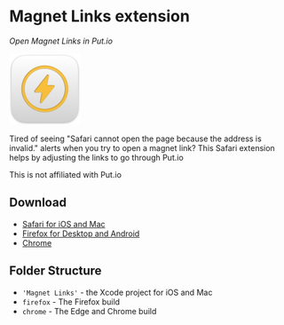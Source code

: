 # Magnet Links extension

_Open Magnet Links in Put.io_

![icon][icon]

Tired of seeing "Safari cannot open the page because the address is invalid." alerts when you try to open a magnet link? This Safari extension helps by adjusting the links to go through Put.io

This is not affiliated with Put.io


## Download

- [Safari for iOS and Mac](https://apps.apple.com/us/app/magnet-links/id1598258908)
- [Firefox for Desktop and Android](https://addons.mozilla.org/addon/magnet-links/)
- [Chrome](https://chrome.google.com/webstore/detail/fkioalmkhgkhojppkapnidbnaecnnkfo)


## Folder Structure

- `'Magnet Links'` - the Xcode project for iOS and Mac
- `firefox` - The Firefox build
- `chrome` - The Edge and Chrome build


[icon]: https://github.com/girlfriend-technology/magnet-links-extension/raw/main/Magnet%20Links/Shared%20(Extension)/Resources/images/icon-128.png "App Icon"
